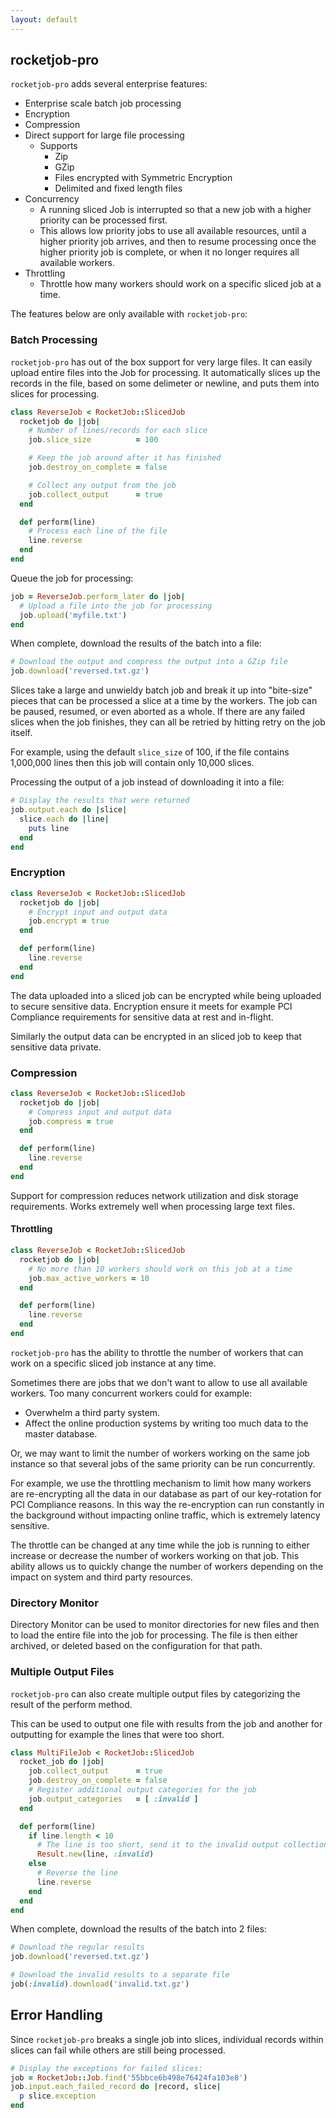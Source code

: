 ```yaml
---
layout: default
---
```


## rocketjob-pro

`rocketjob-pro` adds several enterprise features:

* Enterprise scale batch job processing
* Encryption
* Compression
* Direct support for large file processing
    * Supports
        * Zip
        * GZip
        * Files encrypted with Symmetric Encryption
        * Delimited and fixed length files
* Concurrency
    * A running sliced Job is interrupted so that a new job with a higher priority
      can be processed first.
    * This allows low priority jobs to use all available resources, until a higher
      priority job arrives, and then to resume processing once the higher priority
      job is complete, or when it no longer requires all available workers.
* Throttling
    * Throttle how many workers should work on a specific sliced job at a time.

The features below are only available with `rocketjob-pro`:

### Batch Processing

`rocketjob-pro` has out of the box support for very large files. It can easily upload
entire files into the Job for processing. It automatically slices up the records in
the file, based on some delimeter or newline, and puts them into slices for processing.

```ruby
class ReverseJob < RocketJob::SlicedJob
  rocketjob do |job|
    # Number of lines/records for each slice
    job.slice_size          = 100

    # Keep the job around after it has finished
    job.destroy_on_complete = false

    # Collect any output from the job
    job.collect_output      = true
  end

  def perform(line)
    # Process each line of the file
    line.reverse
  end
end
```

Queue the job for processing:

```ruby
job = ReverseJob.perform_later do |job|
  # Upload a file into the job for processing
  job.upload('myfile.txt')
end
```

When complete, download the results of the batch into a file:

```ruby
# Download the output and compress the output into a GZip file
job.download('reversed.txt.gz')
```

Slices take a large and unwieldy batch job and break it up into "bite-size" pieces
that can be processed a slice at a time by the workers.
The job can be paused, resumed, or even aborted as a whole. If there are any failed
slices when the job finishes, they can all be retried by hitting retry on the job itself.

For example, using the default `slice_size` of 100, if the file contains 1,000,000
lines then this job will contain only 10,000 slices.

Processing the output of a job instead of downloading it into a file:

```ruby
# Display the results that were returned
job.output.each do |slice|
  slice.each do |line|
    puts line
  end
end
```

### Encryption

```ruby
class ReverseJob < RocketJob::SlicedJob
  rocketjob do |job|
    # Encrypt input and output data
    job.encrypt = true
  end

  def perform(line)
    line.reverse
  end
end
```

The data uploaded into a sliced job can be encrypted while being uploaded
to secure sensitive data. Encryption ensure it meets for example PCI Compliance
requirements for sensitive data at rest and in-flight.

Similarly the output data can be encrypted in an sliced job to keep that sensitive
data private.

### Compression

```ruby
class ReverseJob < RocketJob::SlicedJob
  rocketjob do |job|
    # Compress input and output data
    job.compress = true
  end

  def perform(line)
    line.reverse
  end
end
```

Support for compression reduces network utilization and disk storage
requirements. Works extremely well when processing large text files.

#### Throttling

```ruby
class ReverseJob < RocketJob::SlicedJob
  rocketjob do |job|
    # No more than 10 workers should work on this job at a time
    job.max_active_workers = 10
  end

  def perform(line)
    line.reverse
  end
end
```

`rocketjob-pro` has the ability to throttle the number of workers that can work on
a specific sliced job instance at any time.

Sometimes there are jobs that we don't want to allow to use all available workers.
Too many concurrent workers could for example:

* Overwhelm a third party system.
* Affect the online production systems by writing too much data to the master database.

Or, we may want to limit the number of workers working on the same job instance
so that several jobs of the same priority can be run concurrently.

For example, we use the throttling mechanism to limit how many workers are
re-encrypting all the data in our database as part of our key-rotation for
PCI Compliance reasons. In this way the re-encryption can run constantly in
the background without impacting online traffic, which is extremely latency sensitive.

The throttle can be changed at any time while the job is running to either increase
or decrease the number of workers working on that job. This ability allows us to
quickly change the number of workers depending on the impact on system and third
party resources.

### Directory Monitor

Directory Monitor can be used to monitor directories for new files and then to
load the entire file into the job for processing. The file is then either archived,
or deleted based on the configuration for that path.

### Multiple Output Files

`rocketjob-pro` can also create multiple output files by categorizing the result
of the perform method.

This can be used to output one file with results from the job and another for
outputting for example the lines that were too short.

```ruby
class MultiFileJob < RocketJob::SlicedJob
  rocket_job do |job|
    job.collect_output      = true
    job.destroy_on_complete = false
    # Register additional output categories for the job
    job.output_categories   = [ :invalid ]
  end

  def perform(line)
    if line.length < 10
      # The line is too short, send it to the invalid output collection
      Result.new(line, :invalid)
    else
      # Reverse the line
      line.reverse
    end
  end
end
```

When complete, download the results of the batch into 2 files:

```ruby
# Download the regular results
job.download('reversed.txt.gz')

# Download the invalid results to a separate file
job(:invalid).download('invalid.txt.gz')
```

## Error Handling

Since `rocketjob-pro` breaks a single job into slices, individual records within
slices can fail while others are still being processed.

```ruby
# Display the exceptions for failed slices:
job = RocketJob::Job.find('55bbce6b498e76424fa103e8')
job.input.each_failed_record do |record, slice|
  p slice.exception
end
```

[0]: http://rocketjob.io
[1]: https://github.com/rocketjob/rocketjob_mission_control
